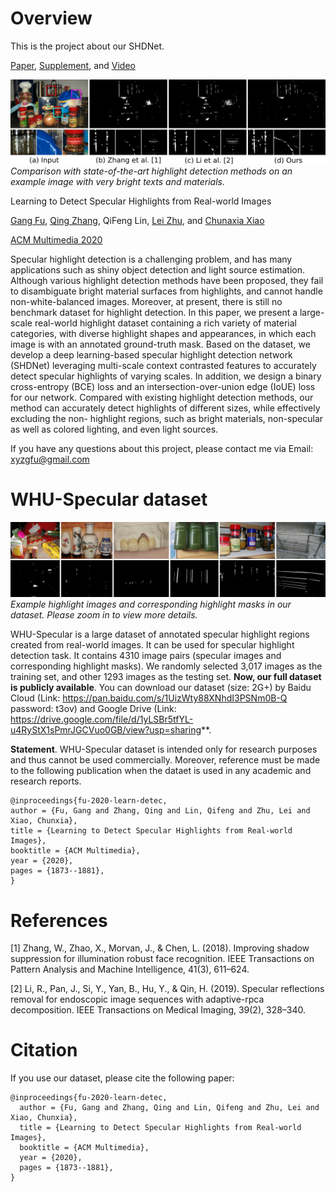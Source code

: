# Overview

This is the project about our SHDNet.

[Paper](https://dl.acm.org/doi/abs/10.1145/3394171.3413586), [Supplement](http://graphvision.whu.edu.cn/papers/supplement_SHDNet.pdf), and [Video](https://dl.acm.org/doi/abs/10.1145/3394171.3413586)

![Comparison with state-of-the-art highlight detection methods on an example image with very bright texts and materials.](images/introduction.png)
*Comparison with state-of-the-art highlight detection methods on an example image with very bright texts and materials.*

Learning to Detect Specular Highlights from Real-world Images

[Gang Fu](https://github.com/fu123456), [Qing Zhang](http://zhangqing-home.net/), QiFeng Lin, [Lei Zhu](), and [Chunaxia Xiao](http://graphvision.whu.edu.cn/)

[ACM Multimedia 2020](https://2020.acmmm.org/)


Specular highlight detection is a challenging problem, and has many
applications such as shiny object detection and light source
estimation. Although various highlight detection methods have been
proposed, they fail to disambiguate bright material surfaces from
highlights, and cannot handle non-white-balanced images. Moreover, at
present, there is still no benchmark dataset for highlight
detection. In this paper, we present a large-scale real-world
highlight dataset containing a rich variety of material categories,
with diverse highlight shapes and appearances, in which each image is
with an annotated ground-truth mask. Based on the dataset, we develop
a deep learning-based specular highlight detection network (SHDNet)
leveraging multi-scale context contrasted features to accurately
detect specular highlights of varying scales. In addition, we design a
binary cross-entropy (BCE) loss and an intersection-over-union edge
(IoUE) loss for our network. Compared with existing highlight
detection methods, our method can accurately detect highlights of
different sizes, while effectively excluding the non- highlight
regions, such as bright materials, non-specular as well as colored
lighting, and even light sources.

If you have any questions about this project, please contact me via
Email: xyzgfu@gmail.com

# WHU-Specular dataset

![Example highlight images and corresponding highlight masks in our dataset. Please zoom in to view more details.](images/data_teaser.png)
*Example highlight images and corresponding highlight masks in our dataset. Please zoom in to view more details.*

WHU-Specular is a large dataset of annotated specular highlight
regions created from real-world images. It can be used for specular
highlight detection task. It contains 4310 image pairs (specular
images and corresponding highlight masks). We randomly selected 3,017
images as the training set, and other 1293 images as the testing set.
**Now, our full dataset is publicly available**. You can download our
dataset (size: 2G+) by Baidu Cloud (Link:
https://pan.baidu.com/s/1UizWty88XNhdI3PSNm0B-Q password: t3ov) and
Google Drive (Link:
https://drive.google.com/file/d/1yLSBr5tfYL-u4RyStX1sPmrJGCVuo0GB/view?usp=sharing**.

**Statement**. WHU-Specular dataset is intended only for research
purposes and thus cannot be used commercially. Moreover, reference
must be made to the following publication when the dataet is used in
any academic and research reports.

```text
@inproceedings{fu-2020-learn-detec,
author = {Fu, Gang and Zhang, Qing and Lin, Qifeng and Zhu, Lei and Xiao, Chunxia},
title = {Learning to Detect Specular Highlights from Real-world Images},
booktitle = {ACM Multimedia},
year = {2020},
pages = {1873--1881},
}
```

# References

[1] Zhang, W., Zhao, X., Morvan, J., & Chen, L. (2018). Improving
  shadow suppression for illumination robust face recognition. IEEE
  Transactions on Pattern Analysis and Machine Intelligence, 41(3),
  611–624.

[2] Li, R., Pan, J., Si, Y., Yan, B., Hu, Y., & Qin, H. (2019). Specular
  reflections removal for endoscopic image sequences with
  adaptive-rpca decomposition. IEEE Transactions on Medical Imaging,
  39(2), 328–340.

# Citation

If you use our dataset, please cite the following paper:

```text
@inproceedings{fu-2020-learn-detec,
  author = {Fu, Gang and Zhang, Qing and Lin, Qifeng and Zhu, Lei and Xiao, Chunxia},
  title = {Learning to Detect Specular Highlights from Real-world Images},
  booktitle = {ACM Multimedia},
  year = {2020},
  pages = {1873--1881},
}
